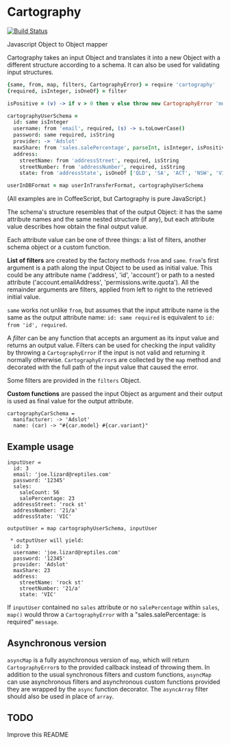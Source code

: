 Cartography
===========

[![Build Status](https://secure.travis-ci.org/Adslot/cartography.png?branch=master)](http://travis-ci.org/Adslot/cartography)

Javascript Object to Object mapper

Cartography takes an input Object and translates it into a new Object with a
different structure according to a schema.
It can also be used for validating input structures.

```coffeescript
{same, from, map, filters, CartographyError} = require 'cartography'
{required, isInteger, isOneOf} = filter

isPositive = (v) -> if v > 0 then v else throw new CartographyError 'must be positive'

cartographyUserSchema =
  id: same isInteger
  username: from 'email', required, (s) -> s.toLowerCase()
  password: same required, isString
  provider: -> 'Adslot'
  maxShare: from 'sales.salePercentage', parseInt, isInteger, isPositive
  address:
    streetName: from 'addressStreet', required, isString
    streetNumber: from 'addressNumber', required, isString
    state: from 'addressState', isOneOf ['QLD', 'SA', 'ACT', 'NSW', 'VIC']

userInDBFormat = map userInTransferFormat, cartographyUserSchema
```
(All examples are in CoffeeScript, but Cartography is pure JavaScript.)

The schema's structure resembles that of the output Object: it has the
same attribute names and the same nested structure (if any), but each
attribute value describes how obtain the final output value.

Each attribute value can be one of three things: a list of filters, another
schema object or a custom function.


**List of filters** are created by the factory methods `from` and `same`.
`from`'s first argument is a path along the input Object to be used as initial
value.
This could be any attribute name ('address', 'id', 'account') or path to a
nested attribute ('account.emailAddress', 'permissions.write.quota').
All the remainder arguments are filters, applied from left to right to the
retrieved initial value.

`same` works not unlike `from`, but assumes that the input attribute name is
the same as the output attribute name: `id: same required` is equivalent to
`id: from 'id', required`.

A *filter* can be any function that accepts an argument as its input value
and returns an output value.
Filters can be used for checking the input validity by throwing a
`CartographyError` if the input is not valid and returning it normally
otherwise.
`CartographyError`s are collected by the `map` method and decorated with the
full path of the input value that caused the error.

Some filters are provided in the `filters` Object.


**Custom functions** are passed the input Object as argument and their output
is used as final value for the output attribute.
```
cartographyCarSchema =
  manifacturer: -> 'Adslot'
  name: (car) -> "#{car.model} #{car.variant}"
```


Example usage
-------------
```
inputUser =
  id: 3
  email: 'joe.lizard@reptiles.com'
  password: '12345'
  sales:
    saleCount: 56
    salePercentage: 23
  addressStreet: 'rock st'
  addressNumber: '21/a'
  addressState: 'VIC'

outputUser = map cartographyUserSchema, inputUser

 * outputUser will yield:
  id: 3
  username: 'joe.lizard@reptiles.com'
  password: '12345'
  provider: 'Adslot'
  maxShare: 23
  address:
    streetName: 'rock st'
    streetNumber: '21/a'
    state: 'VIC'
```

If `inputUser` contained no `sales` attribute or no `salePercentage` within
`sales`, `map()` would throw a `CartographyError` with a
"sales.salePercentage: is required" `message`.


Asynchronous version
--------------------
`asyncMap` is a fully asynchronous version of `map`, which will return
`CartographyError`s to the provided callback instead of throwing them.
In addition to the usual synchronous filters and custom functions, `asyncMap`
can use asynchronous filters and asynchronous custom functions provided they
are wrapped by the `async` function decorator.
The `asyncArray` filter should also be used in place of `array`.



TODO
----
Improve this README
